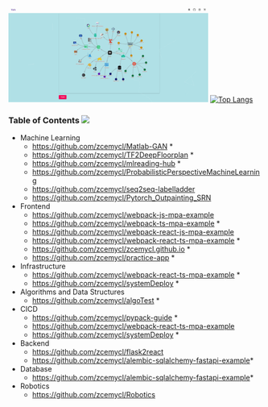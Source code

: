 <!--
**zcemycl/zcemycl** is a ✨ _special_ ✨ repository because its `README.md` (this file) appears on your GitHub profile.

Here are some ideas to get you started:

- 🔭 I’m currently working on ...
- 🌱 I’m currently learning ...
- 👯 I’m looking to collaborate on ...
- 🤔 I’m looking for help with ...
- 💬 Ask me about ...
- 📫 How to reach me: ...
- 😄 Pronouns: ...
- ⚡ Fun fact: ...
-->



 <img src="https://github.com/zcemycl/practice-app/blob/master/resources/demo.gif" height="190"> [![Top Langs](https://github-readme-stats.vercel.app/api/top-langs/?username=zcemycl&hide=jupyter%20notebook,matlab,html,css,scss&langs_count=8&layout=compact&theme=radical)](https://github.com/zcemycl/github-readme-stats) 
 
### Table of Contents ![](https://komarev.com/ghpvc/?username=zcemycl&color=blue)
- Machine Learning
  - https://github.com/zcemycl/Matlab-GAN *
  - https://github.com/zcemycl/TF2DeepFloorplan *
  - https://github.com/zcemycl/mlreading-hub *
  - https://github.com/zcemycl/ProbabilisticPerspectiveMachineLearning
  - https://github.com/zcemycl/seq2seq-labelladder
  - https://github.com/zcemycl/Pytorch_Outpainting_SRN
- Frontend
  - https://github.com/zcemycl/webpack-js-mpa-example
  - https://github.com/zcemycl/webpack-ts-mpa-example *
  - https://github.com/zcemycl/webpack-react-js-mpa-example
  - https://github.com/zcemycl/webpack-react-ts-mpa-example *
  - https://github.com/zcemycl/zcemycl.github.io *
  - https://github.com/zcemycl/practice-app *
- Infrastructure
  - https://github.com/zcemycl/webpack-react-ts-mpa-example *
  - https://github.com/zcemycl/systemDeploy *
- Algorithms and Data Structures
  - https://github.com/zcemycl/algoTest *
- CICD
  - https://github.com/zcemycl/pypack-guide *
  - https://github.com/zcemycl/webpack-react-ts-mpa-example
  - https://github.com/zcemycl/systemDeploy *
- Backend
  - https://github.com/zcemycl/flask2react
  - https://github.com/zcemycl/alembic-sqlalchemy-fastapi-example*
- Database 
  - https://github.com/zcemycl/alembic-sqlalchemy-fastapi-example*
- Robotics
  - https://github.com/zcemycl/Robotics
 




